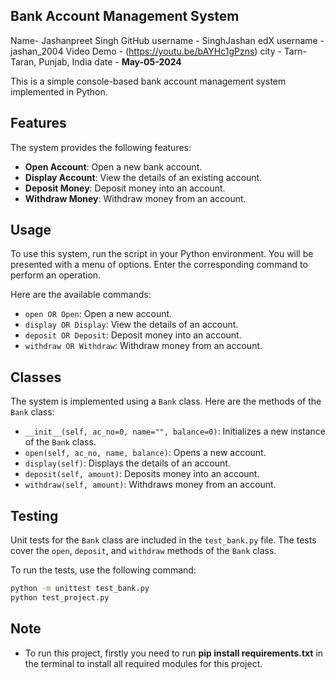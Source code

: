 ## Bank Account Management System

Name- Jashanpreet Singh
GitHub username - SinghJashan
edX username - jashan_2004
Video Demo - (https://youtu.be/bAYHc1gPzns)
city - Tarn-Taran, Punjab, India
date - **May-05-2024**


This is a simple console-based bank account management system implemented in Python.

## Features

The system provides the following features:

- **Open Account**: Open a new bank account.
- **Display Account**: View the details of an existing account.
- **Deposit Money**: Deposit money into an account.
- **Withdraw Money**: Withdraw money from an account.

## Usage

To use this system, run the script in your Python environment. You will be presented with a menu of options. Enter the corresponding command to perform an operation.

Here are the available commands:

- `open OR Open`: Open a new account.
- `display OR Display`: View the details of an account.
- `deposit OR Deposit`: Deposit money into an account.
- `withdraw OR Withdraw`: Withdraw money from an account.

## Classes

The system is implemented using a `Bank` class. Here are the methods of the `Bank` class:

- `__init__(self, ac_no=0, name="", balance=0)`: Initializes a new instance of the `Bank` class.
- `open(self, ac_no, name, balance)`: Opens a new account.
- `display(self)`: Displays the details of an account.
- `deposit(self, amount)`: Deposits money into an account.
- `withdraw(self, amount)`: Withdraws money from an account.

## Testing

Unit tests for the `Bank` class are included in the `test_bank.py` file. The tests cover the `open`, `deposit`, and `withdraw` methods of the `Bank` class.

To run the tests, use the following command:

```bash
python -m unittest test_bank.py
python test_project.py

```

## Note

- To run this project, firstly you need to run **pip install requirements.txt** in the terminal to install all required modules for this project.
